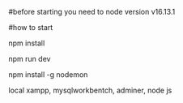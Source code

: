#before starting you need to node version v16.13.1

#how to start 

npm install

npm run dev

npm install -g nodemon

local xampp, mysqlworkbentch, adminer, node js 